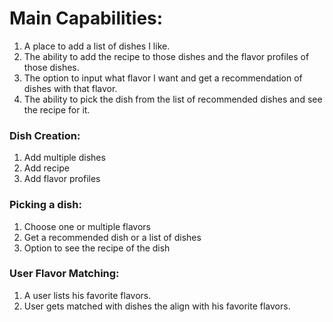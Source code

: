 # Main Capabilities:

1. A place to add a list of dishes I like.
2. The ability to add the recipe to those dishes and the flavor profiles of those dishes.
3. The option to input what flavor I want and get a recommendation of dishes with that flavor.
4. The ability to pick the dish from the list of recommended dishes and see the recipe for it.

### Dish Creation:
1. Add multiple dishes
2. Add recipe
3. Add flavor profiles

### Picking a dish:

1. Choose one or multiple flavors
2. Get a recommended dish or a list of dishes
3. Option to see the recipe of the dish

### User Flavor Matching:

1. A user lists his favorite flavors.
2. User gets matched with dishes the align with his favorite flavors.